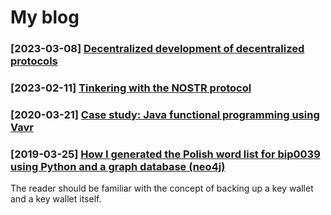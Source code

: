 # My blog

### [2023-03-08] [Decentralized development of decentralized protocols](./2023-03-08-decentralized-development-of-decentralized-protocols/decentralized-development-of-decentralized-protocols.md)

### [2023-02-11] [Tinkering with the NOSTR protocol](./2023-02-11-tinkering-with-the-nostr-protocol/tinkering-with-the-nostr-protocol.md)

### [2020-03-21] [Case study: Java functional programming using Vavr](./2020-03-21-case-study-java-fp-using-vavr/case-study-java-fp-using-vavr.md)

### [2019-03-25] [How I generated the Polish word list for bip0039 using Python and a graph database (neo4j)](./2019-03-25-polish-word-list-bip0039/polish-word-list-bip0039.md)

The reader should be familiar with the concept of backing up a key wallet and a key wallet itself.

